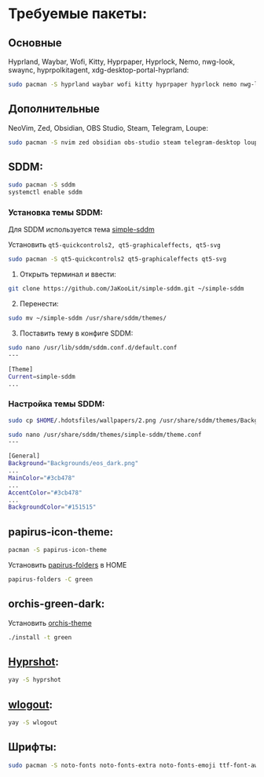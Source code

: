 # Требуемые пакеты:
## Основные
Hyprland, Waybar, Wofi, Kitty, Hyprpaper, Hyprlock, Nemo, nwg-look, swaync, hyprpolkitagent, xdg-desktop-portal-hyprland:
```bash
sudo pacman -S hyprland waybar wofi kitty hyprpaper hyprlock nemo nwg-look swaync hyprpolkitagent xdg-desktop-portal-hyprland
```
## Дополнительные
NeoVim, Zed, Obsidian, OBS Studio, Steam, Telegram, Loupe:
```bash
sudo pacman -S nvim zed obsidian obs-studio steam telegram-desktop loupe
```

## SDDM:
```bash
sudo pacman -S sddm
systemctl enable sddm
```

### Установка темы SDDM:

Для SDDM используется тема [simple-sddm](https://github.com/JaKooLit/simple-sddm/tree/main)

Установить `qt5-quickcontrols2, qt5-graphicaleffects, qt5-svg`

```bash
sudo pacman -S qt5-quickcontrols2 qt5-graphicaleffects qt5-svg
```

1. Открыть терминал и ввести:
```bash
git clone https://github.com/JaKooLit/simple-sddm.git ~/simple-sddm
```
2. Перенести:
```bash
sudo mv ~/simple-sddm /usr/share/sddm/themes/
```
3. Поставить тему в конфиге SDDM:
```bash
sudo nano /usr/lib/sddm/sddm.conf.d/default.conf
---

[Theme]
Current=simple-sddm
...
```

### Настройка темы SDDM:

```bash
sudo cp $HOME/.hdotsfiles/wallpapers/2.png /usr/share/sddm/themes/Backgrounds/eos_dark.png
```

```bash
sudo nano /usr/share/sddm/themes/simple-sddm/theme.conf
---

[General]
Background="Backgrounds/eos_dark.png"
...
MainColor="#3cb478"
...
AccentColor="#3cb478"
...
BackgroundColor="#151515"
```

## papirus-icon-theme:
```bash
pacman -S papirus-icon-theme
```

Установить [papirus-folders](https://github.com/PapirusDevelopmentTeam/papirus-folders?tab=readme-ov-file#papirus-installer) в HOME
```bash
papirus-folders -C green
```

## orchis-green-dark:
Установить [orchis-theme](https://github.com/vinceliuice/Orchis-theme)
```bash
./install -t green
```

## [Hyprshot](https://github.com/Gustash/Hyprshot):
```bash
yay -S hyprshot
```

## [wlogout](https://github.com/ArtsyMacaw/wlogout):
```bash
yay -S wlogout
```

## Шрифты:
```bash
sudo pacman -S noto-fonts noto-fonts-extra noto-fonts-emoji ttf-font-awesome otf-font-awesome ttf-jetbrains-mono ttf-jetbrains-mono-nerd ttf-montserrat otf-montserrat
```
